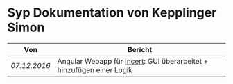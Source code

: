 # Syp Dokumentation von Kepplinger Simon
| Von |Bericht|
|--|--|
|*07.12.2016*|Angular Webapp für [Incert](http://www.incert.at): GUI überarbeitet + hinzufügen einer Logik|
